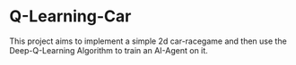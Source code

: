 # Q-Learning-Car
 
This project aims to implement a simple 2d car-racegame and then use the Deep-Q-Learning Algorithm to train an AI-Agent on it.

